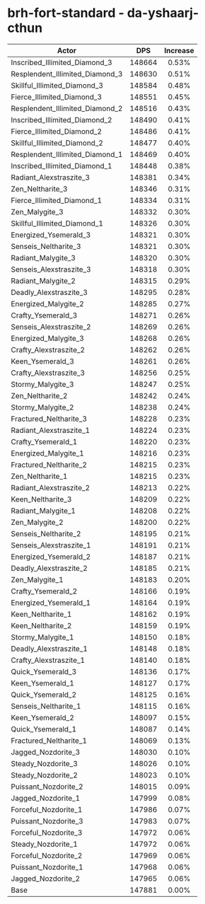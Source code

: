 # brh-fort-standard - da-yshaarj-cthun
| Actor | DPS | Increase |
|---|:---:|:---:|
|Inscribed_Illimited_Diamond_3|148664|0.53%|
|Resplendent_Illimited_Diamond_3|148630|0.51%|
|Skillful_Illimited_Diamond_3|148584|0.48%|
|Fierce_Illimited_Diamond_3|148551|0.45%|
|Resplendent_Illimited_Diamond_2|148516|0.43%|
|Inscribed_Illimited_Diamond_2|148490|0.41%|
|Fierce_Illimited_Diamond_2|148486|0.41%|
|Skillful_Illimited_Diamond_2|148477|0.40%|
|Resplendent_Illimited_Diamond_1|148469|0.40%|
|Inscribed_Illimited_Diamond_1|148448|0.38%|
|Radiant_Alexstraszite_3|148381|0.34%|
|Zen_Neltharite_3|148346|0.31%|
|Fierce_Illimited_Diamond_1|148334|0.31%|
|Zen_Malygite_3|148332|0.30%|
|Skillful_Illimited_Diamond_1|148326|0.30%|
|Energized_Ysemerald_3|148321|0.30%|
|Senseis_Neltharite_3|148321|0.30%|
|Radiant_Malygite_3|148320|0.30%|
|Senseis_Alexstraszite_3|148318|0.30%|
|Radiant_Malygite_2|148315|0.29%|
|Deadly_Alexstraszite_3|148295|0.28%|
|Energized_Malygite_2|148285|0.27%|
|Crafty_Ysemerald_3|148271|0.26%|
|Senseis_Alexstraszite_2|148269|0.26%|
|Energized_Malygite_3|148268|0.26%|
|Crafty_Alexstraszite_2|148262|0.26%|
|Keen_Ysemerald_3|148261|0.26%|
|Crafty_Alexstraszite_3|148256|0.25%|
|Stormy_Malygite_3|148247|0.25%|
|Zen_Neltharite_2|148242|0.24%|
|Stormy_Malygite_2|148238|0.24%|
|Fractured_Neltharite_3|148228|0.23%|
|Radiant_Alexstraszite_1|148224|0.23%|
|Crafty_Ysemerald_1|148220|0.23%|
|Energized_Malygite_1|148216|0.23%|
|Fractured_Neltharite_2|148215|0.23%|
|Zen_Neltharite_1|148215|0.23%|
|Radiant_Alexstraszite_2|148213|0.22%|
|Keen_Neltharite_3|148209|0.22%|
|Radiant_Malygite_1|148208|0.22%|
|Zen_Malygite_2|148200|0.22%|
|Senseis_Neltharite_2|148195|0.21%|
|Senseis_Alexstraszite_1|148191|0.21%|
|Energized_Ysemerald_2|148187|0.21%|
|Deadly_Alexstraszite_2|148185|0.21%|
|Zen_Malygite_1|148183|0.20%|
|Crafty_Ysemerald_2|148166|0.19%|
|Energized_Ysemerald_1|148164|0.19%|
|Keen_Neltharite_1|148162|0.19%|
|Keen_Neltharite_2|148159|0.19%|
|Stormy_Malygite_1|148150|0.18%|
|Deadly_Alexstraszite_1|148148|0.18%|
|Crafty_Alexstraszite_1|148140|0.18%|
|Quick_Ysemerald_3|148136|0.17%|
|Keen_Ysemerald_1|148127|0.17%|
|Quick_Ysemerald_2|148125|0.16%|
|Senseis_Neltharite_1|148115|0.16%|
|Keen_Ysemerald_2|148097|0.15%|
|Quick_Ysemerald_1|148087|0.14%|
|Fractured_Neltharite_1|148069|0.13%|
|Jagged_Nozdorite_3|148030|0.10%|
|Steady_Nozdorite_3|148026|0.10%|
|Steady_Nozdorite_2|148023|0.10%|
|Puissant_Nozdorite_2|148015|0.09%|
|Jagged_Nozdorite_1|147999|0.08%|
|Forceful_Nozdorite_1|147986|0.07%|
|Puissant_Nozdorite_3|147983|0.07%|
|Forceful_Nozdorite_3|147972|0.06%|
|Steady_Nozdorite_1|147972|0.06%|
|Forceful_Nozdorite_2|147969|0.06%|
|Puissant_Nozdorite_1|147968|0.06%|
|Jagged_Nozdorite_2|147965|0.06%|
|Base|147881|0.00%|
